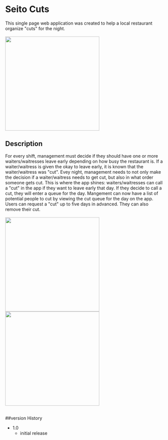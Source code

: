 # Seito Cuts
This single page web application was created to help a local restaurant organize "cuts" for the night.<br/>
<br/>
<img height="300" src="https://firebasestorage.googleapis.com/v0/b/seito-cuts.appspot.com/o/seito-cuts_auth.png?alt=media&token=c304792f-c22b-4da3-bac4-007c3207dd8d">
## Description
 For every shift, management must decide if they should have one or more waiters/waitresses leave early depending on how busy the restaurant is. If a waiter/waitress is given the okay to leave early, it is known that the waiter/waitress was "cut". Evey night, management needs to not only make the decision if a waiter/waitress needs to get cut, but also in what order someone gets cut. This is where the app shines: waiters/waitresses can call a "cut" in the app if they want to leave early that day. If they decide to call a cut, they will enter a queue for the day. Mangement can now have a list of potential people to cut by viewing the cut queue for the day on the app. Users can request a "cut" up to five days in advanced. They can also remove their cut.
 <br/>
 <br/>
 <img height="300" src="https://firebasestorage.googleapis.com/v0/b/seito-cuts.appspot.com/o/seito-cuts_login.png?alt=media&token=a60e062e-6d9c-479b-8cb2-941665e514eb">
 <img height="300" src="https://firebasestorage.googleapis.com/v0/b/seito-cuts.appspot.com/o/seito-cuts_home.png?alt=media&token=b96a42cf-2d0b-4dde-8895-5bf53f3277ad">
 <br/>
 <br/>

 ##version History
 * 1.0
   * initial release 

